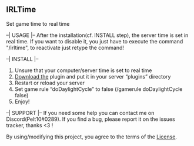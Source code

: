 IRLTime
------
Set game time to real time

–| USAGE |–
    After the installation(cf. INSTALL step), the server time is set in real time. If you want to disable it, you just have to execute the command "/irltime", to reactivate just retype the command!

–| INSTALL |–
1. Unsure that your computer/server time is set to real time
2. [Download the](https://www.spigotmc.org/resources/irl-time.44809/) plugin and put it in your server “plugins” directory
4. Restart or reload your server
5. Set game rule “doDaylightCycle” to false (/gamerule doDaylightCycle false)
6. Enjoy!

–| SUPPORT |–
    If you need some help you can contact me on Discord(Pelt10#0289).
   If you find a bug, please report it on the issues tracker, thanks <3 !

By using/modifying this project, you agree to the terms of the [License](https://github.com/Pelt10/IRLTime/blob/master/LICENSE.md).

